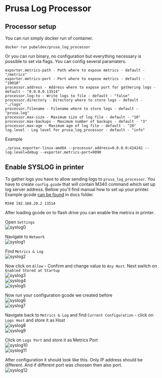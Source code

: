 # Prusa Log Processor

## Processor setup

You can run simply docker run of container. 

`docker run pubeldev/prusa_log_processor`

Or you can run binary, no configuration but everything necessary is possible to set via flags. You can config several paramaters.


```
exporter.metrics-path - Path where to expose metrics - default - "/metrics"
exporter.metrics-port - Port where to expose metrics - default - "10010"
processor.address - Address where to expose port for gathering logs - default - "0.0.0.0.13514"
processor.log-to - Write logs to file - default - "false"
processor.directory - Directory where to store logs - default - "./logs"
processor.filename - Filename where to store logs - default - "prusa.log"
processor.max-size - Maximum size of log file - default - "10"
processor.max-backups - Maximum number of backups - default - "3"
processor.max-age - Maximum age of log file - default - "28"
log.level - Log level for prusa_log_processor - default - "info"
```

Example 

```
./prusa_exporter-linux-amd64 --processor.address=0.0.0.0:424242 --log.level=debug --exporter.metrics-port=9090
```

## Enable SYSLOG in printer

To gather logs you have to allow sending logs to `prusa_log_processor`. You have to create `config.gcode` that will contain M340 command which set up log server address. Bellow you'll find manual how to set up your printer. Example gcode [can be found](docs/printer/config.gcode) in docs folder.

```
M340 192.168.20.2 13514
```

After loading gcode on to flash drive you can enable the metrics in printer.

Open `Settings`  
![syslog0](docs/printer/screenshot_0.jpg)  

Navigate to `Network`  
![syslog1](docs/printer/screenshot_1.jpg)  

Find `Metrics & Log`  
![syslog2](docs/printer/screenshot_2.jpg)  

Now click on `Allow` - Confirm and change value to `Any Host`. Next switch on `Enabled Stored at Startup`  
![syslog3](docs/printer/screenshot_3.jpg)  
![syslog4](docs/printer/screenshot_4.jpg)  
![syslog5](docs/printer/screenshot_5.jpg)  

Now run your configuration gcode we created before  
![syslog6](docs/printer/screenshot_6.jpg)  
![syslog7](docs/printer/screenshot_7.jpg)  

Navigate back to `Metrics & Log` and find `Current Configuration` - click on `Logs Host` and store it as Host   
![syslog8](docs/printer/screenshot_8.jpg)  
![syslog9](docs/printer/screenshot_9.jpg)  

Click on `Logs Port` and store it as Metrics Port  
![syslog10](docs/printer/screenshot_10.jpg)  
![syslog11](docs/printer/screenshot_11.jpg)  

After configuration it should look like this. Only IP address should be different. And if different port was choosen then also port.  
![syslog12](docs/printer/screenshot_12.jpg)  
